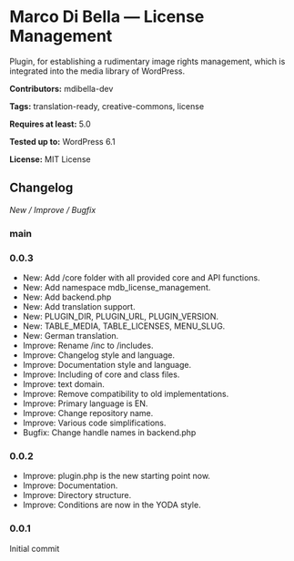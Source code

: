 # Marco Di Bella &mdash; License Management
Plugin, for establishing a rudimentary image rights management, which is integrated into the media library of WordPress.

__Contributors:__ mdibella-dev

__Tags:__  translation-ready, creative-commons, license

__Requires at least:__ 5.0

__Tested up to:__ WordPress 6.1

__License:__ MIT License


## Changelog
*New / Improve / Bugfix*


### main


### 0.0.3
* New: Add /core folder with all provided core and API functions.
* New: Add namespace mdb_license_management.
* New: Add backend.php
* New: Add translation support.
* New: PLUGIN_DIR, PLUGIN_URL, PLUGIN_VERSION.
* New: TABLE_MEDIA, TABLE_LICENSES, MENU_SLUG.
* New: German translation.
* Improve: Rename /inc to /includes.
* Improve: Changelog style and language.
* Improve: Documentation style and language.
* Improve: Including of core and class files.
* Improve: text domain.
* Improve: Remove compatibility to old implementations.
* Improve: Primary language is EN.
* Improve: Change repository name.
* Improve: Various code simplifications.
* Bugfix: Change handle names in backend.php


### 0.0.2
* Improve: plugin.php is the new starting point now.
* Improve: Documentation.
* Improve: Directory structure.
* Improve: Conditions are now in the YODA style.


### 0.0.1
Initial commit
